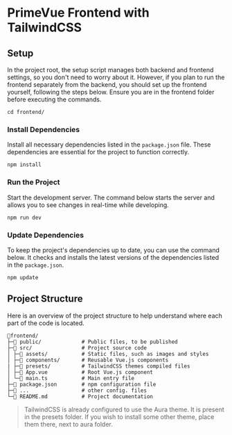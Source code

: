 # PrimeVue Frontend with TailwindCSS

## Setup

In the project root, the setup script manages both backend and frontend settings, so you don't need to worry about it. However, if you plan to run the frontend separately from the backend, you should set up the frontend yourself, following the steps below. Ensure you are in the frontend folder before executing the commands.

```shell
cd frontend/
```

### Install Dependencies

Install all necessary dependencies listed in the `package.json` file. These dependencies are essential for the project to function correctly.

```shell
npm install
```

### Run the Project

Start the development server. The command below starts the server and allows you to see changes in real-time while developing.

```shell
npm run dev
```

### Update Dependencies

To keep the project's dependencies up to date, you can use the command below. It checks and installs the latest versions of the dependencies listed in the `package.json`.

```shell
npm update
```

## Project Structure

Here is an overview of the project structure to help understand where each part of the code is located.

```text
📁frontend/
├─📁 public/             # Public files, to be published
├─📁 src/                # Project source code
│ ├─📁 assets/           # Static files, such as images and styles
│ ├─📁 components/       # Reusable Vue.js components
| ├─📁 presets/          # TailwindCSS themes compiled files
│ ├─📄 App.vue           # Root Vue.js component
│ └─📄 main.ts           # Main entry file
├─📄 package.json        # npm configuration file
├─📄 ...                 # other config. files
└─📄 README.md           # Project documentation
```

> TailwindCSS is already configured to use the Aura theme. It is present in the presets folder. If you wish to install some other theme, place them there, next to aura folder.
